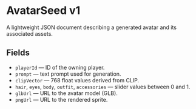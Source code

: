 # AvatarSeed v1

A lightweight JSON document describing a generated avatar and its associated assets.

## Fields
- `playerId` — ID of the owning player.
- `prompt` — text prompt used for generation.
- `clipVector` — 768 float values derived from CLIP.
- `hair`, `eyes`, `body`, `outfit`, `accessories` — slider values between 0 and 1.
- `glbUrl` — URL to the avatar model (GLB).
- `pngUrl` — URL to the rendered sprite.
